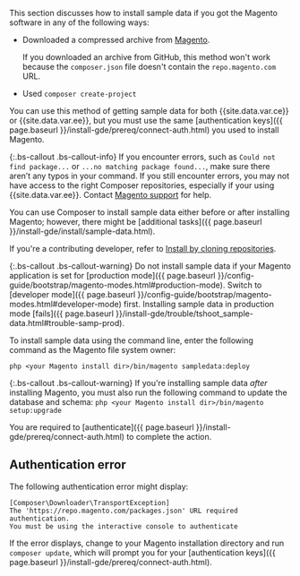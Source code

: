 

This section discusses how to install sample data if you got the Magento software in any of the following ways:

*   Downloaded a compressed archive from [Magento](https://magento.com/tech-resources/download).

    If you downloaded an archive from GitHub, this method won't work because the `composer.json` file doesn't contain the `repo.magento.com` URL.
*   Used `composer create-project`

You can use this method of getting sample data for both {{site.data.var.ce}} or {{site.data.var.ee}}, but you must use the same [authentication keys]({{ page.baseurl }}/install-gde/prereq/connect-auth.html) you used to install Magento.

{:.bs-callout .bs-callout-info}
If you encounter errors, such as `Could not find package...` or `...no matching package found...`, make sure there aren’t any typos in your command. If you still encounter errors, you may not have access to the right Composer repositories, especially if your using {{site.data.var.ee}}. Contact [Magento support](https://magento.com/support) for help.

You can use Composer to install sample data either before or after installing Magento; however, there might be [additional tasks]({{ page.baseurl }}/install-gde/install/sample-data.html).

If you're a contributing developer, refer to [Install by cloning repositories]({{install-gde/install/sample-data-after-clone.html}}).

{:.bs-callout .bs-callout-warning}
Do not install sample data if your Magento application is set for [production mode]({{ page.baseurl }}/config-guide/bootstrap/magento-modes.html#production-mode). Switch to [developer mode]({{ page.baseurl }}/config-guide/bootstrap/magento-modes.html#developer-mode) first. Installing sample data in production mode [fails]({{ page.baseurl }}/install-gde/trouble/tshoot_sample-data.html#trouble-samp-prod).

To install sample data using the command line, enter the following command as the Magento file system owner:

    php <your Magento install dir>/bin/magento sampledata:deploy

{:.bs-callout .bs-callout-warning}
If you're installing sample data _after_ installing Magento, you must also run the following command to update the database and schema: `php <your Magento install dir>/bin/magento setup:upgrade`

You are required to [authenticate]({{ page.baseurl }}/install-gde/prereq/connect-auth.html) to complete the action.

## Authentication error

The following authentication error might display:

    [Composer\Downloader\TransportException]
    The 'https://repo.magento.com/packages.json' URL required authentication.
    You must be using the interactive console to authenticate

If the error displays, change to your Magento installation directory and run `composer update`, which will prompt you for your [authentication keys]({{ page.baseurl }}/install-gde/prereq/connect-auth.html).
